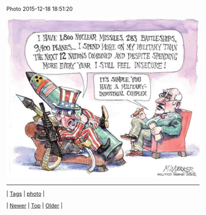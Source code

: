 <!--
title: Photo 2015-12-18 18
date: 2020-06-28T15:27:00.104Z
tags: photo
-->


Photo 2015-12-18 18:51:20

![](135455708640-0.jpg)

<!--BOTTOM-POST-NAVIGATION-->
---

| [Tags](tags.md) | [photo](tag-photo.md) |

| [Newer](135451692655.md) | [Top](index.md) | [Older](135459869010.md) |